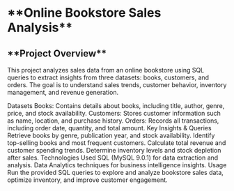 <h1>**Online Bookstore Sales Analysis**</h1>
<h2>**Project Overview**</h2>
This project analyzes sales data from an online bookstore using SQL queries to extract insights from three datasets: books, customers, and orders. The goal is to understand sales trends, customer behavior, inventory management, and revenue generation.

Datasets
Books: Contains details about books, including title, author, genre, price, and stock availability.
Customers: Stores customer information such as name, location, and purchase history.
Orders: Records all transactions, including order date, quantity, and total amount.
Key Insights & Queries
Retrieve books by genre, publication year, and stock availability.
Identify top-selling books and most frequent customers.
Calculate total revenue and customer spending trends.
Determine inventory levels and stock depletion after sales.
Technologies Used
SQL (MySQL 9.0.1) for data extraction and analysis.
Data Analytics techniques for business intelligence insights.
Usage
Run the provided SQL queries to explore and analyze bookstore sales data, optimize inventory, and improve customer engagement.
